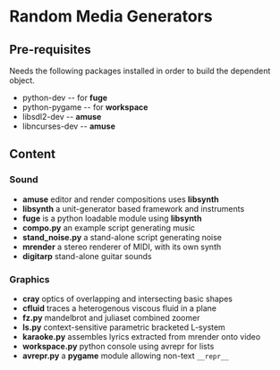 # Random Media Generators

## Pre-requisites

Needs the following packages installed in order to build the dependent object.

* python-dev -- for **fuge**
* python-pygame -- for **workspace**
* libsdl2-dev -- **amuse**
* libncurses-dev -- **amuse**

## Content

### Sound

* **amuse** editor and render compositions uses **libsynth**
* **libsynth** a unit-generator based framework and instruments
* **fuge** is a python loadable module using **libsynth**
* **compo.py** an example script generating music
* **stand_noise.py** a stand-alone script generating noise
* **mrender** a stereo renderer of MIDI, with its own synth
* **digitarp** stand-alone guitar sounds

### Graphics

* **cray** optics of overlapping and intersecting basic shapes
* **cfluid** traces a heterogenous viscous fluid in a plane
* **fz.py** mandelbrot and juliaset combined zoomer
* **ls.py** context-sensitive parametric bracketed L-system
* **karaoke.py** assembles lyrics extracted from mrender onto video
* **workspace.py** python console using avrepr for lists
* **avrepr.py** a **pygame** module allowing non-text ``__repr__``

